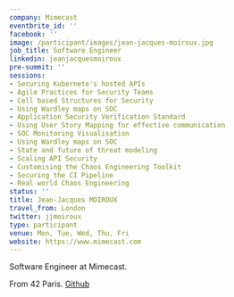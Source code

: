 ```yaml
---
company: Mimecast
eventbrite_id: ''
facebook: ''
image: /participant/images/jean-jacques-moiroux.jpg
job_title: Software Engineer
linkedin: jeanjacquesmoiroux
pre-summit: ''
sessions:
- Securing Kubernete's hosted APIs
- Agile Practices for Security Teams
- Cell based Structures for Security
- Using Wardley maps on SOC
- Application Security Verification Standard
- Using User Story Mapping for effective communication
- SOC Monitoring Visualisation
- Using Wardley maps on SOC
- State and future of threat modeling
- Scaling API Security
- Customising the Chaos Engineering Toolkit
- Securing the CI Pipeline
- Real world Chaos Engineering
status: ''
title: Jean-Jacques MOIROUX
travel_from: London
twitter: jjmoiroux
type: participant
venue: Mon, Tue, Wed, Thu, Fri
website: https://www.mimecast.com
---
```


<!-- put more details about participant here -->
Software Engineer at Mimecast.

From 42 Paris. [Github](https://github.com/noxsnono)
